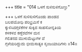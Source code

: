 +++
title = "014 ಒಳಗೆ ಸುಳಿಸುಳಿಗೊಣ್ಡು"

+++
ಒಳಗೆ ಸುಳಿಸುಳಿಗೊಂಡು ಪಾಂಡವ   
ಬಲಪಯೋಧಿ ಪರಿಭ್ರಮಿಸೆ ಕ   
ಕ್ಕುಳಿಸಿದಗ್ಗಳಿಕೆಗಳ ಸುಕ್ಕಿದ ಸಾಹಸೋನ್ನತಿಯ   
ಕಳಕಳವ ಕಣ್ದೆರವೆಗಳ ಮನ   
ಗಲಿತನದ ಮುಳುಮೆಟ್ಟುಗಳ ವೆ   
ಗ್ಗಳೆಯರಿದ್ದುದು ಭೀಮಸಾತ್ಯಕಿ ಸೃಂಜಯಾದಿಗಳು       ॥14॥
